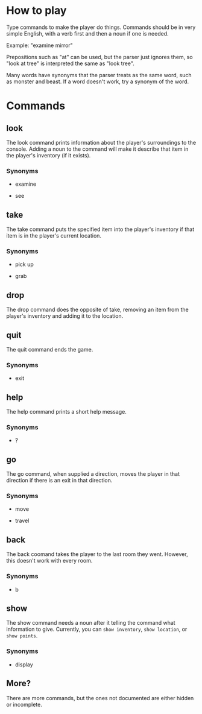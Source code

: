 # How to play

Type commands to make the player do things. Commands should be in very simple English, with a verb first and then a noun if one is needed.

Example: "examine mirror"

Prepositions such as "at" can be used, but the parser just ignores them, so "look at tree" is interpreted the same as "look tree".

Many words have synonyms that the parser treats as the same word, such as monster and beast. If a word doesn't work, try a synonym of the word.

# Commands

## look

The look command prints information about the player's surroundings to the console. Adding a noun to the command will make it describe that item in the player's inventory (if it exists).

### Synonyms

- examine

- see

## take

The take command puts the specified item into the player's inventory if that item is in the player's current location.

### Synonyms

- pick up

- grab

## drop

The drop command does the opposite of take, removing an item from the player's inventory and adding it to the location.

## quit

The quit command ends the game.

### Synonyms

- exit

## help

The help command prints a short help message.

### Synonyms

- ?

## go

The go command, when supplied a direction, moves the player in that direction if there is an exit in that direction.

### Synonyms

- move

- travel

## back

The back coomand takes the player to the last room they went.
However, this doesn't work with every room.

### Synonyms

- b

## show

The show command needs a noun after it telling the command what information to give. Currently, you can `show inventory`, `show location`, or `show points`.

### Synonyms

- display

## More?

There are more commands, but the ones not documented are either hidden or incomplete.
